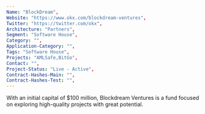 ```yaml
--- 
Name: "BlockDream", 
Website: "https://www.okx.com/blockdream-ventures", 
Twitter: "https://twitter.com/okx", 
Architecture: "Partners",
Segment: "Software House",
Category: "",
Application-Category: "",
Tags: "Software House",
Projects: "AMLSafe,BitGo",
Contact: "",
Project-Status: "Live - Active",
Contract-Hashes-Main: "",
Contract-Hashes-Test: "",
--- 
```

<!--lang:en--> 
With an initial capital of $100 million, Blockdream Ventures is a fund focused on exploring high-quality projects with great potential.
<!--lang:es--] 
Con un capital inicial de $100 millones, Blockdream Ventures es un fondo enfocado en explorar proyectos de alta calidad y gran potencial.
<!--lang:de--] 
Mit einem Anfangskapital von 100 Millionen US-Dollar ist Blockdream Ventures ein Fonds, der sich auf die Erkundung hochwertiger Projekte mit großem Potenzial konzentriert.
<!--lang:fr--] 
Avec un capital initial de 100 millions de dollars, Blockdream Ventures est un fonds axé sur l'exploration de projets de haute qualité à fort potentiel.
<!--lang:pl--] 
Z kapitałem początkowym w wysokości 100 milionów dolarów Blockdream Ventures jest funduszem skoncentrowanym na eksploracji wysokiej jakości projektów o dużym potencjale.
<!--lang:uk--] 
З початковим капіталом у 100 мільйонів доларів Blockdream Ventures — це фонд, який зосереджений на дослідженні високоякісних проектів із великим потенціалом.
[!--lang:*--> 
